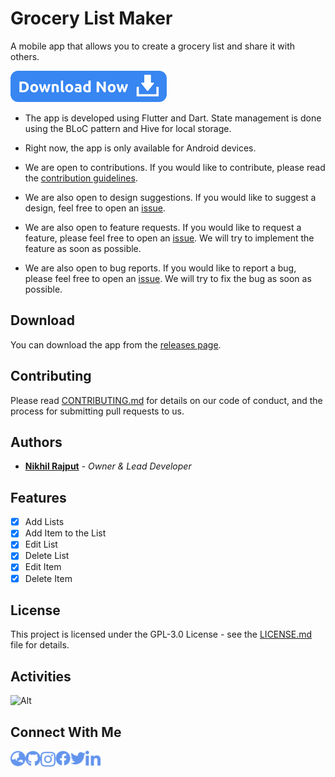 # Grocery List Maker

A mobile app that allows you to create a grocery list and share it with others.

[<img src='screenshots/download.png' height='50' alt='Download' title='Download'>][releases]

- The app is developed using Flutter and Dart. State management is done using the BLoC pattern and Hive for local storage.

- Right now, the app is only available for Android devices.

- We are open to contributions. If you would like to contribute, please read the
[contribution guidelines](CONTRIBUTING.md).

- We are also open to design suggestions. If you would like to suggest a design, feel free to open an [issue](https://github.com/nixrajput/grocery-list-maker-flutter/issues).

- We are also open to feature requests. If you would like to request a feature, please feel free to open an [issue](https://github.com/nixrajput/grocery-list-maker-flutter/issues). We will try to implement the feature as soon as possible.

- We are also open to bug reports. If you would like to report a bug, please feel free to open an [issue](https://github.com/nixrajput/grocery-list-maker-flutter/issues). We will try to fix the bug as soon as possible.

## Download

You can download the app from the [releases page][releases].

## Contributing

Please read [CONTRIBUTING.md](CONTRIBUTING.md) for details on our code of
conduct, and the process for submitting pull requests to us.

## Authors

- **[Nikhil Rajput][portfolio]** - *Owner & Lead Developer*

## Features

- [x] Add Lists
- [x] Add Item to the List
- [x] Edit List
- [x] Delete List
- [x] Edit Item
- [x] Delete Item

## License

This project is licensed under the GPL-3.0 License - see the
[LICENSE.md](LICENSE.md) file for details.

## Activities

![Alt](https://repobeats.axiom.co/api/embed/885fcc2dae3d91d51c20174cdd9a4220dc177787.svg "Repobeats analytics image")

## Connect With Me

[<img align="left" alt="nixrajput | Website" width="24px" src="https://raw.githubusercontent.com/nixrajput/nixlab-files/master/images/icons/globe-icon.svg" />][website]

[<img align="left" alt="nixrajput | GitHub" width="24px" src="https://raw.githubusercontent.com/nixrajput/nixlab-files/master/images/icons/github-brands.svg" />][github]

[<img align="left" alt="nixrajput | Instagram" width="24px" src="https://raw.githubusercontent.com/nixrajput/nixlab-files/master/images/icons/instagram-brands.svg" />][instagram]

[<img align="left" alt="nixrajput | Facebook" width="24px" src="https://raw.githubusercontent.com/nixrajput/nixlab-files/master/images/icons/facebook-brands.svg" />][facebook]

[<img align="left" alt="nixrajput | Twitter" width="24px" src="https://raw.githubusercontent.com/nixrajput/nixlab-files/master/images/icons/twitter-brands.svg" />][twitter]

[<img align="left" alt="nixrajput | LinkedIn" width="24px" src="https://raw.githubusercontent.com/nixrajput/nixlab-files/master/images/icons/linkedin-in-brands.svg" />][linkedin]

[github]: https://github.com/nixrajput
[website]: https://nixlab.co.in
[facebook]: https://facebook.com/nixrajput07
[twitter]: https://twitter.com/nixrajput07
[instagram]: https://instagram.com/nixrajput
[linkedin]: https://linkedin.com/in/nixrajput
[portfolio]: https://nixrajput.nixlab.co.in
[releases]: https://github.com/nixrajput/grocery-list-maker-flutter/releases
